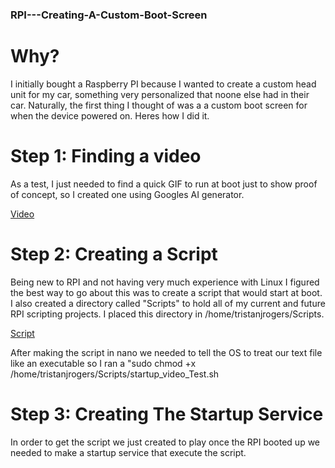 ### RPI---Creating-A-Custom-Boot-Screen

# Why?
  I initially bought a Raspberry PI because I wanted to create a custom head unit for my car, something very personalized that noone else had in their car. Naturally, the first thing I thought of was a
  a custom boot screen for when the device powered on. Heres how I did it. 

# Step 1: Finding a video
  As a test, I just needed to find a quick GIF to run at boot just to show proof of concept, so I created one using Googles AI generator. 

  [Video](https://github.com/TristanJRogers/RPI---Creating-A-Custom-Boot-Screen/blob/main/Custom%20Boot%20Video.mp4)

# Step 2: Creating a Script

 Being new to RPI and not having very much experience with Linux I figured the best way to go about this was to create a script that would start at boot. I also created a directory called "Scripts" to hold  all of my current and future RPI scripting projects. I placed this directory in /home/tristanjrogers/Scripts. 

 [Script](https://github.com/TristanJRogers/RPI---Creating-A-Custom-Boot-Screen/blob/main/startup_video_Test.sh)

 After making the script in nano we needed to tell the OS to treat our text file like an executable so I ran a "sudo chmod +x /home/tristanjrogers/Scripts/startup_video_Test.sh

# Step 3: Creating The Startup Service

 In order to get the script we just created to play once the RPI booted up we needed to make a startup service that execute the script. 

 

 

 
